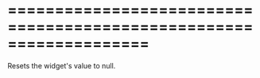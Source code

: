 <!--**
/*-------------------------------------------
    Auto-generated file. Do not modify.
-------------------------------------------

**-->
===================================================================
===================================================================

<!--shortDescription-->
Resets the widget's value to null.
<!--/shortDescription-->

<!--fullDescription-->

<!--/fullDescription-->